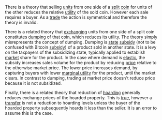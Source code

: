 There is a theory that selling [units](Glossary#unit) from one side of a [split](Glossary#split) [coin](Glossary#coin) for units of the other reduces the relative [utility](Glossary#utility) of the sold coin. However each sale requires a buyer. As a [trade](Glossary#trade) the action is symmetrical and therefore the theory is invalid. 

There is a related theory that [exchanging](Glossary#exchange) units from one side of a split coin constitutes [dumping](https://en.m.wikipedia.org/wiki/Dumping_(pricing_policy)) of that coin, which reduces its utility. The theory simply misrepresents the concept of dumping. Dumping is [state](Glossary#state) [subsidy](https://en.m.wikipedia.org/wiki/Subsidy) (not to be confused with Bitcoin [subsidy](Glossary#subsidy)) of a product sold in another state. It is a levy on the taxpayers of the subsidizing state, typically applied to establish [market](Glossary#market) share for the product. In the case where demand is [elastic](https://en.m.wikipedia.org/wiki/Price_elasticity_of_demand), the subsidy increases sales volume for the product by reducing [price](Glossary#price) relative to the otherwise market price. The lower price increases demand, by capturing buyers with lower [marginal utility](https://en.wikipedia.org/wiki/Marginal_utility) for the product, until the market clears. In contrast to dumping, trading at market price doesn't reduce price because it is not subsidized.

Finally, there is a related theory that reduction of [hoarding](https://en.m.wikipedia.org/wiki/Hoarding_(economics)) generally reduces exchange prices of the hoarded property. This is [true](https://mises.org/blog/problem-hoarding), however a [transfer](Glossary#transfer) is not a reduction to hoarding levels unless the buyer of the hoarded property subsequently hoards it less than the seller. It is an error to assume this is the case.
